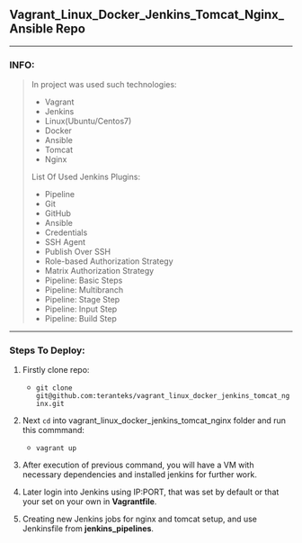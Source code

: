 ## Vagrant_Linux_Docker_Jenkins_Tomcat_Nginx_Ansible Repo
---
### INFO:
>In project was used such technologies: 
>* Vagrant
>* Jenkins
>* Linux(Ubuntu/Centos7)
>* Docker
>* Ansible
>* Tomcat
>* Nginx
>
>
>List Of Used Jenkins Plugins:
>* Pipeline
>* Git
>* GitHub
>* Ansible
>* Credentials
>* SSH Agent
>* Publish Over SSH
>* Role-based Authorization Strategy
>* Matrix Authorization Strategy
>* Pipeline: Basic Steps
>* Pipeline: Multibranch
>* Pipeline: Stage Step
>* Pipeline: Input Step
>* Pipeline: Build Step
>
> 
---
### Steps To Deploy:
1. Firstly clone repo:
    * `git clone git@github.com:teranteks/vagrant_linux_docker_jenkins_tomcat_nginx.git `

2. Next `cd` into vagrant_linux_docker_jenkins_tomcat_nginx folder and run this commmand:

     * `vagrant up`

3. After execution of previous command, you will have a VM with necessary dependencies and installed jenkins for further work.
4. Later login into Jenkins using IP:PORT, that was set by default or that your set on your own in **Vagrantfile**.
5. Creating new Jenkins jobs for nginx and tomcat setup, and use Jenkinsfile from **jenkins_pipelines**.

